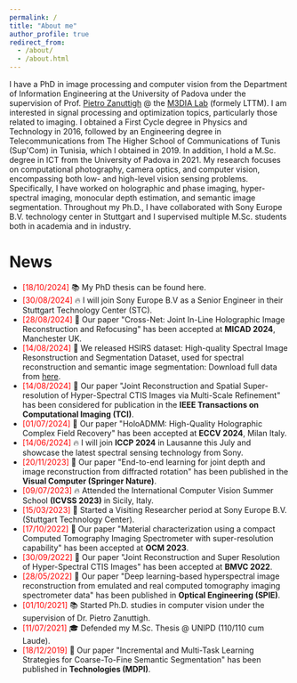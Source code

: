 ```yaml
---
permalink: /
title: "About me"
author_profile: true
redirect_from: 
  - /about/
  - /about.html
---
```


I have a PhD in image processing and computer vision from the Department of Information Engineering at the University of Padova under the supervision of Prof. [Pietro Zanuttigh](https://scholar.google.de/citations?user=xk2N2wkAAAAJ&hl=de&oi=ao) @ the [M3DIA Lab](https://medialab.dei.unipd.it/) (formely LTTM). I am interested in signal processing and optimization topics, particularly those related to imaging. I obtained a First Cycle degree in Physics and Technology in 2016, followed by an Engineering degree in Telecommunications from The Higher School of Communications of Tunis (Sup'Com) in Tunisia, which I obtained in 2019. In addition, I hold a M.Sc. degree in ICT from the University of Padova in 2021. My research focuses on computational photography, camera optics, and computer vision, encompassing both low- and high-level vision sensing problems. Specifically, I have worked on holographic and phase imaging, hyper-spectral imaging, monocular depth estimation, and semantic image segmentation. Throughout my Ph.D., I have collaborated with Sony Europe B.V. technology center in Stuttgart and I supervised multiple M.Sc. students both in academia and in industry.

News
======
- <span style="color:red">[18/10/2024]</span>  &#x1F4DA; My PhD thesis can be found here.
- <span style="color:red">[30/08/2024]</span>  &#x1F525; I will join Sony Europe B.V as a Senior Engineer in their Stuttgart Technology Center (STC).
- <span style="color:red">[28/08/2024]</span>  &#x1F4D8; Our paper "Cross-Net: Joint In-Line Holographic Image Reconstruction and Refocusing" has been accepted at <strong>MICAD 2024</strong>, Manchester UK.
- <span style="color:red">[14/08/2024]</span>  &#127822; We released HSIRS dataset: High-quality Spectral Image Resonstruction and Segmentation Dataset, used for spectral reconstruction and semantic image segmentation: Download full data from [here](https://github.com/LTTM/HSIRS).
- <span style="color:red">[14/08/2024]</span>  &#x1F4D7; Our paper "Joint Reconstruction and Spatial Super-resolution of Hyper-Spectral CTIS Images via Multi-Scale Refinement" has been considered for publication in the <strong>IEEE Transactions on Computational Imaging (TCI)</strong>.
- <span style="color:red">[01/07/2024]</span>  &#x1F4D8; Our paper "HoloADMM: High-Quality Holographic Complex Field Recovery" has been accepted at <strong>ECCV 2024</strong>, Milan Italy.
- <span style="color:red">[14/06/2024]</span> &#x1F525; I will join <strong>ICCP 2024</strong> in Lausanne this July and showcase the latest spectral sensing technology from Sony. 
- <span style="color:red">[20/11/2023]</span> &#x1F4D7; Our paper "End-to-end learning for joint depth and image reconstruction from diffracted rotation" has been published in the <strong>Visual Computer (Springer Nature)</strong>. 
- <span style="color:red">[09/07/2023]</span>  &#x1F525; Attended the International Computer Vision Summer School <strong>(ICVSS 2023)</strong> in Sicily, Italy.
- <span style="color:red">[15/03/2023]</span> &#x1F3E2; Started a Visiting Researcher period at Sony Europe B.V. (Stuttgart Technology Center).
- <span style="color:red">[17/10/2022]</span>  &#x1F4D8; Our paper "Material characterization using a compact Computed Tomography Imaging Spectrometer with super-resolution capability" has been accepted at <strong>OCM 2023</strong>.
- <span style="color:red">[30/09/2022]</span>  &#x1F4D8; Our paper "Joint Reconstruction and Super Resolution of Hyper-Spectral CTIS Images" has been accepted at <strong>BMVC 2022</strong>.
- <span style="color:red">[28/05/2022]</span>  &#x1F4D7; Our paper "Deep learning-based hyperspectral image reconstruction from emulated and real computed tomography imaging spectrometer data" has been published in <strong>Optical Engineering (SPIE)</strong>.
- <span style="color:red">[01/10/2021]</span>  &#x1F4DA; Started Ph.D. studies in computer vision under the supervision of Dr. Pietro Zanuttigh.
- <span style="color:red">[11/07/2021]</span>  &#x1F393; Defended my M.Sc. Thesis @ UNIPD (110/110 cum Laude).
- <span style="color:red">[18/12/2019]</span>  &#x1F4D7; Our paper "Incremental and Multi-Task Learning Strategies for Coarse-To-Fine Semantic Segmentation" has been published in <strong>Technologies (MDPI)</strong>.
